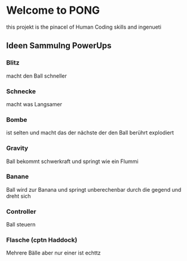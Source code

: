 # Welcome to PONG
this projekt is the pinacel of Human Coding skills and ingenueti

## Ideen Sammulng PowerUps
### Blitz 
macht den Ball schneller
### Schnecke
macht was Langsamer
### Bombe
ist selten und macht das der nächste der den Ball berührt explodiert
### Gravity
Ball bekommt schwerkraft und springt wie ein Flummi
### Banane
Ball wird zur Banana und springt unberechenbar durch die gegend und dreht sich
### Controller
Ball steuern
### Flasche (cptn Haddock)
Mehrere Bälle aber nur einer ist echttz
